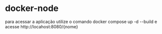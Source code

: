 # docker-node

para acessar a aplicação utilize o comando docker compose up -d --build e acesse http://locahost:8080/{nome}
